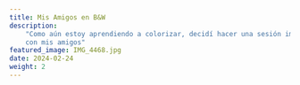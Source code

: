 ```yaml
---
title: Mis Amigos en B&W
description:
    "Como aún estoy aprendiendo a colorizar, decidí hacer una sesión improvisada en blanco y negro
    con mis amigos"
featured_image: IMG_4468.jpg
date: 2024-02-24
weight: 2
---
```

